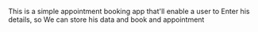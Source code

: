 This is a simple appointment booking app that'll enable a user to Enter his details, so We can store his data and book and appointment